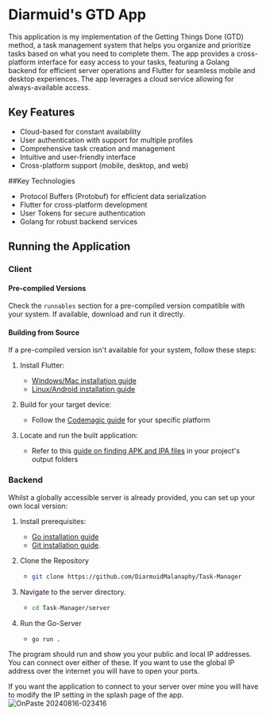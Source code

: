 # Diarmuid's GTD App

This application is my implementation of the Getting Things Done (GTD) method, a task management system that helps you organize and prioritize tasks based on what you need to complete them. The app provides a cross-platform interface for easy access to your tasks, featuring a Golang backend for efficient server operations and Flutter for seamless mobile and desktop experiences. The app leverages a cloud service allowing for always-available access.

## Key Features
- Cloud-based for constant availability
- User authentication with support for multiple profiles
- Comprehensive task creation and management
- Intuitive and user-friendly interface
- Cross-platform support (mobile, desktop, and web)


##Key Technologies
- Protocol Buffers (Protobuf) for efficient data serialization
- Flutter for cross-platform development
- User Tokens for secure authentication
- Golang for robust backend services

## Running the Application

### Client

#### Pre-compiled Versions
Check the `runnables` section for a pre-compiled version compatible with your system. If available, download and run it directly.

#### Building from Source
If a pre-compiled version isn't available for your system, follow these steps:

1. Install Flutter:
   - [Windows/Mac installation guide](https://radixweb.com/blog/install-flutter-on-windows-mac-and-android)
   - [Linux/Android installation guide](https://docs.flutter.dev/get-started/install/linux/android)

2. Build for your target device:
   - Follow the [Codemagic guide](https://docs.codemagic.io/flutter-configuration/flutter-projects/) for your specific platform

3. Locate and run the built application:
   - Refer to this [guide on finding APK and IPA files](https://medium.com/@chetan.akarte/how-to-get-apk-and-ipa-files-from-flutter-af2f7af1220f) in your project's output folders

### Backend 

Whilst a globally accessible server is already provided, you can set up your own local version:

1. Install prerequisites:
   - [Go installation guide](https://go.dev/doc/install)
   - [Git installation guide](https://github.com/git-guides/install-git).
  
2. Clone the Repository
   - ```bash
     git clone https://github.com/DiarmuidMalanaphy/Task-Manager
3. Navigate to the server directory.
   - ```bash
     cd Task-Manager/server
4. Run the Go-Server
   - ```bash
     go run .

The program should run and show you your public and local IP addresses. You can connect over either of these. If you want to use the global IP address over the internet you will have to open your ports. 

If you want the application to connect to your server over mine you will have to modify the IP setting in the splash page of the app.
![OnPaste 20240816-023416](https://github.com/user-attachments/assets/323f479a-d0bb-4722-8c97-732233ca8a0c)


